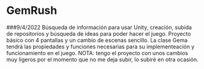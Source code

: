 # GemRush
###9/4/2022
Búsqueda de información para usar Unity, creación, subida de repositorios y búsqueda de ideas para poder hacer el juego.
Proyecto básico con 4 pantallas y un cambio de escenas sencillo.
La clase Gema tendrá las propiedades y funciones necesarias para su implementeación y funcionamiento en el juego.
NOTA: tengo el proyecto con unos cambios muy ligeros por el momento que no me deja subir, lo subiré en otra ocasión.
